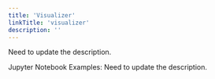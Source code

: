 ```yaml
---
title: 'Visualizer'
linkTitle: 'visualizer'
description: ''
---
```


Need to update the description.

Jupyter Notebook Examples:
Need to update the description.
